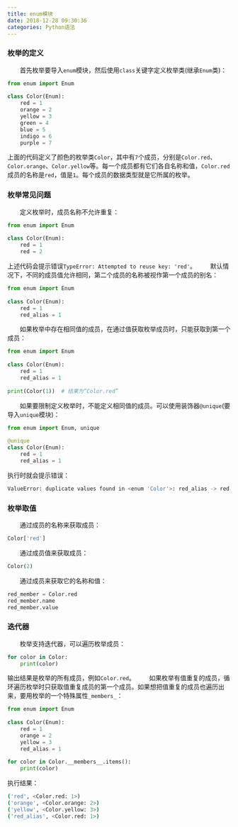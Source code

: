 ```yaml
---
title: enum模块
date: 2018-12-28 09:30:36
categories: Python语法
---
```

### 枚举的定义

&emsp;&emsp;首先枚举要导入`enum`模块，然后使用`class`关键字定义枚举类(继承`Enum`类)：

``` python
from enum import Enum
​
class Color(Enum):
    red = 1
    orange = 2
    yellow = 3
    green = 4
    blue = 5
    indigo = 6
    purple = 7
```

上面的代码定义了颜色的枚举类`Color`，其中有`7`个成员，分别是`Color.red`、`Color.orange`、`Color.yellow`等。每一个成员都有它们各自名称和值，`Color.red`成员的名称是`red`，值是`1`。每个成员的数据类型就是它所属的枚举。

### 枚举常见问题

&emsp;&emsp;定义枚举时，成员名称不允许重复：

``` python
from enum import Enum
​
class Color(Enum):
    red = 1
    red = 2
```

上述代码会提示错误`TypeError: Attempted to reuse key: 'red'`。
&emsp;&emsp;默认情况下，不同的成员值允许相同，第二个成员的名称被视作第一个成员的别名：

``` python
from enum import Enum
​
class Color(Enum):
    red = 1
    red_alias = 1
```

&emsp;&emsp;如果枚举中存在相同值的成员，在通过值获取枚举成员时，只能获取到第一个成员：

``` python
from enum import Enum
​
class Color(Enum):
    red = 1
    red_alias = 1
​
print(Color(1))  # 结果为“Color.red”
```

&emsp;&emsp;如果要限制定义枚举时，不能定义相同值的成员。可以使用装饰器`@unique`(要导入`unique`模块)：

``` python
from enum import Enum, unique
​
@unique
class Color(Enum):
    red = 1
    red_alias = 1
```

执行时就会提示错误：

``` bash
ValueError: duplicate values found in <enum 'Color'>: red_alias -> red
```

### 枚举取值

&emsp;&emsp;通过成员的名称来获取成员：

``` python
Color['red']
```

&emsp;&emsp;通过成员值来获取成员：

``` python
Color(2)
```

&emsp;&emsp;通过成员来获取它的名称和值：

``` python
red_member = Color.red
red_member.name
red_member.value
```

### 迭代器

&emsp;&emsp;枚举支持迭代器，可以遍历枚举成员：

``` python
for color in Color:
    print(color)
```

输出结果是枚举的所有成员，例如`Color.red`。
&emsp;&emsp;如果枚举有值重复的成员，循环遍历枚举时只获取值重复成员的第一个成员。如果想把值重复的成员也遍历出来，要用枚举的一个特殊属性`_members_`：

``` python
from enum import Enum
​
class Color(Enum):
    red = 1
    orange = 2
    yellow = 3
    red_alias = 1
​
for color in Color.__members__.items():
    print(color)
```

执行结果：

``` bash
('red', <Color.red: 1>)
('orange', <Color.orange: 2>)
('yellow', <Color.yellow: 3>)
('red_alias', <Color.red: 1>)
```